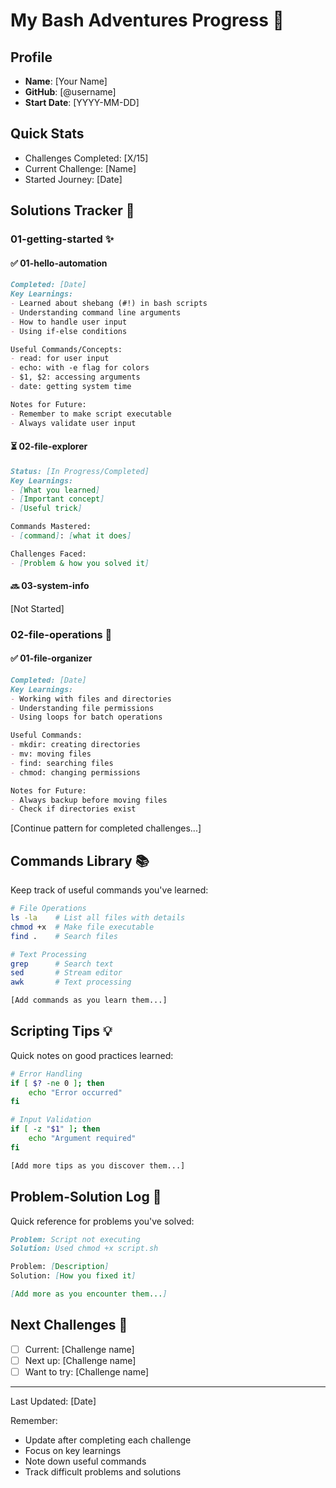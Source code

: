 # My Bash Adventures Progress 🚀

## Profile
- **Name**: [Your Name]
- **GitHub**: [@username]
- **Start Date**: [YYYY-MM-DD]
  
## Quick Stats
- Challenges Completed: [X/15]
- Current Challenge: [Name]
- Started Journey: [Date]

## Solutions Tracker 📝

### 01-getting-started ✨
#### ✅ 01-hello-automation
```markdown
Completed: [Date]
Key Learnings:
- Learned about shebang (#!) in bash scripts
- Understanding command line arguments
- How to handle user input
- Using if-else conditions

Useful Commands/Concepts:
- read: for user input
- echo: with -e flag for colors
- $1, $2: accessing arguments
- date: getting system time

Notes for Future:
- Remember to make script executable
- Always validate user input
```

#### ⏳ 02-file-explorer
```markdown
Status: [In Progress/Completed]
Key Learnings:
- [What you learned]
- [Important concept]
- [Useful trick]

Commands Mastered:
- [command]: [what it does]

Challenges Faced:
- [Problem & how you solved it]
```

#### 🔜 03-system-info
[Not Started]

### 02-file-operations 📁
#### ✅ 01-file-organizer
```markdown
Completed: [Date]
Key Learnings:
- Working with files and directories
- Understanding file permissions
- Using loops for batch operations

Useful Commands:
- mkdir: creating directories
- mv: moving files
- find: searching files
- chmod: changing permissions

Notes for Future:
- Always backup before moving files
- Check if directories exist
```

[Continue pattern for completed challenges...]

## Commands Library 📚
Keep track of useful commands you've learned:

```bash
# File Operations
ls -la    # List all files with details
chmod +x  # Make file executable
find .    # Search files

# Text Processing
grep      # Search text
sed       # Stream editor
awk       # Text processing

[Add commands as you learn them...]
```

## Scripting Tips 💡
Quick notes on good practices learned:

```bash
# Error Handling
if [ $? -ne 0 ]; then
    echo "Error occurred"
fi

# Input Validation
if [ -z "$1" ]; then
    echo "Argument required"
fi

[Add more tips as you discover them...]
```

## Problem-Solution Log 🔧
Quick reference for problems you've solved:

```markdown
Problem: Script not executing
Solution: Used chmod +x script.sh

Problem: [Description]
Solution: [How you fixed it]

[Add more as you encounter them...]
```

## Next Challenges 🎯
- [ ] Current: [Challenge name]
- [ ] Next up: [Challenge name]
- [ ] Want to try: [Challenge name]

---
Last Updated: [Date]

Remember:
- Update after completing each challenge
- Focus on key learnings
- Note down useful commands
- Track difficult problems and solutions
